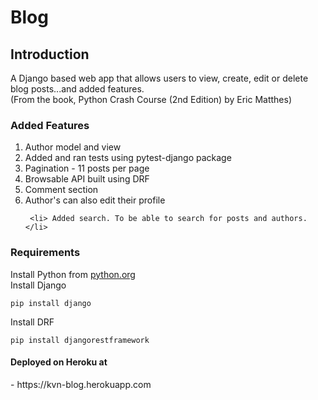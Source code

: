 # Blog
<h2> Introduction </h2>

A Django based web app that allows users to view, create, edit or delete blog posts...and added features. <br>
(From the book, Python Crash Course (2nd Edition) by Eric Matthes)



<h3> Added Features </h3>
<ol>
     <li> Author model and view </li>
     <li> Added and ran tests using pytest-django package </li>
     <li> Pagination - 11 posts per page </li>
     <li> Browsable API built using DRF </li>
     <li> Comment section </li>
     <li> Author's can also edit their profile </li>

     <li> Added search. To be able to search for posts and authors. </li>
  </ol>
  

<h3> Requirements </h3>
Install Python from <a href="https://www.python.org" > python.org </a> <br>
Install Django <br>

```
pip install django 
```
Install DRF <br> 
```
pip install djangorestframework
```

<h4> Deployed on Heroku at </h4> - https://kvn-blog.herokuapp.com
